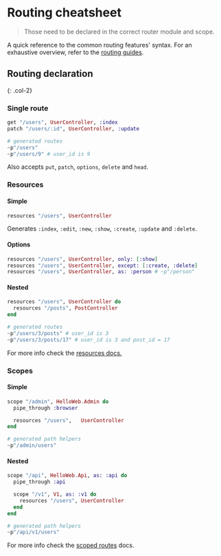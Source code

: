 # Routing cheatsheet

> Those need to be declared in the correct router module and scope.

A quick reference to the common routing features' syntax. For an exhaustive overview, refer to the [routing guides](routing.md).

## Routing declaration
{: .col-2}

### Single route

```elixir
get "/users", UserController, :index
patch "/users/:id", UserController, :update
```
```elixir
# generated routes
~p"/users"
~p"/users/9" # user_id is 9
```
Also accepts `put`, `patch`, `options`, `delete` and `head`.

### Resources

#### Simple

```elixir
resources "/users", UserController
```
Generates `:index`, `:edit`, `:new`, `:show`, `:create`, `:update` and `:delete`.

#### Options

```elixir
resources "/users", UserController, only: [:show]
resources "/users", UserController, except: [:create, :delete]
resources "/users", UserController, as: :person # ~p"/person"
```

#### Nested

```elixir
resources "/users", UserController do
  resources "/posts", PostController
end
```
```elixir
# generated routes
~p"/users/3/posts" # user_id is 3
~p"/users/3/posts/17" # user_id is 3 and post_id = 17
```
For more info check the [resources docs.](routing-1.html#resources)

### Scopes

#### Simple
```elixir
scope "/admin", HelloWeb.Admin do
  pipe_through :browser

  resources "/users",   UserController
end
```
```elixir
# generated path helpers
~p"/admin/users"
```

#### Nested
```elixir
scope "/api", HelloWeb.Api, as: :api do
  pipe_through :api

  scope "/v1", V1, as: :v1 do
    resources "/users", UserController
  end
end
```
```elixir
# generated path helpers
~p"/api/v1/users"
```
For more info check the [scoped routes](routing.md#scoped-routes) docs.